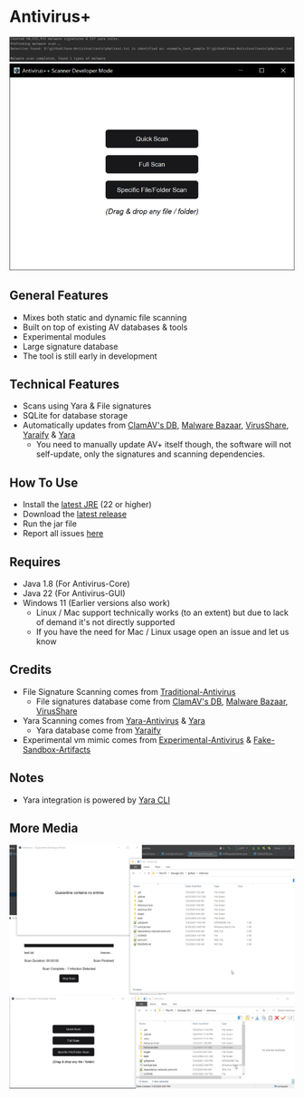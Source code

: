 # Antivirus+
![Screenshot-1](.github/screen-1.png "Screenshot-1")
![Screenshot-2](.github/screen-2.png "Screenshot-2")

## General Features
+ Mixes both static and dynamic file scanning
+ Built on top of existing AV databases & tools
+ Experimental modules
+ Large signature database
+ The tool is still early in development

## Technical Features
+ Scans using Yara & File signatures
+ SQLite for database storage
+ Automatically updates from [ClamAV's DB](https://github.com/Cisco-Talos/clamav), [Malware Bazaar](https://bazaar.abuse.ch/), [VirusShare](https://virusshare.com/), [Yaraify](https://yaraify.abuse.ch/) & [Yara](https://github.com/VirusTotal/yara)
  + You need to manually update AV+ itself though, the software will not self-update, only the signatures and scanning dependencies.

## How To Use
+ Install the [latest JRE](https://adoptium.net/temurin/releases/?version=22) (22 or higher)
+ Download the [latest release](https://github.com/Konloch/Antivirus/releases/latest)
+ Run the jar file
+ Report all issues [here](https://github.com/Konloch/Antivirus/issues/new)

## Requires
+ Java 1.8 (For Antivirus-Core)
+ Java 22 (For Antivirus-GUI)
+ Windows 11 (Earlier versions also work)
  + Linux / Mac support technically works (to an extent) but due to lack of demand it's not directly supported
  + If you have the need for Mac / Linux usage open an issue and let us know

## Credits
+ File Signature Scanning comes from [Traditional-Antivirus](https://github.com/Konloch/Traditional-Antivirus)
    + File signatures database come from [ClamAV's DB](https://github.com/Cisco-Talos/clamav), [Malware Bazaar](https://bazaar.abuse.ch/), [VirusShare](https://virusshare.com/)
+ Yara Scanning comes from [Yara-Antivirus](https://github.com/Konloch/Yara-Antivirus) & [Yara](https://github.com/VirusTotal/yara)
    + Yara database come from [Yaraify](https://yaraify.abuse.ch/)
+ Experimental vm mimic comes from [Experimental-Antivirus](https://github.com/Konloch/Experimental-Antivirus) & [Fake-Sandbox-Artifacts](https://github.com/NavyTitanium/Fake-Sandbox-Artifacts)

## Notes
+ Yara integration is powered by [Yara CLI](https://github.com/VirusTotal/yara)

## More Media

![Screenshot-3](.github/screen-3.gif "Screenshot-3")
![Screenshot-4](.github/screen-4.gif "Screenshot-4")